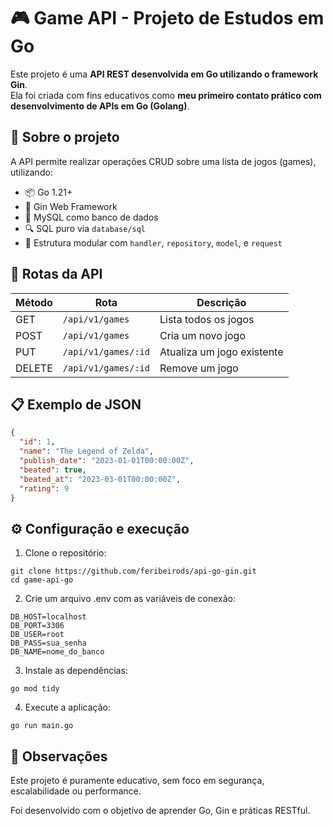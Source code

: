 # 🎮 Game API - Projeto de Estudos em Go

Este projeto é uma **API REST desenvolvida em Go utilizando o framework Gin**.  
Ela foi criada com fins educativos como **meu primeiro contato prático com desenvolvimento de APIs em Go (Golang)**.

## 🚀 Sobre o projeto

A API permite realizar operações CRUD sobre uma lista de jogos (games), utilizando:

- 📦 Go 1.21+
- 🧩 Gin Web Framework
- 🐬 MySQL como banco de dados
- 🔍 SQL puro via `database/sql`
- 📁 Estrutura modular com `handler`, `repository`, `model`, e `request`

## 🔧 Rotas da API

| Método | Rota               | Descrição                     |
|--------|--------------------|-------------------------------|
| GET    | `/api/v1/games`    | Lista todos os jogos          |
| POST   | `/api/v1/games`    | Cria um novo jogo             |
| PUT    | `/api/v1/games/:id`| Atualiza um jogo existente    |
| DELETE | `/api/v1/games/:id`| Remove um jogo                |

## 📋 Exemplo de JSON

```json
{
  "id": 1,
  "name": "The Legend of Zelda",
  "publish_date": "2023-01-01T00:00:00Z",
  "beated": true,
  "beated_at": "2023-03-01T00:00:00Z",
  "rating": 9
}
```
## ⚙️ Configuração e execução

1. Clone o repositório:
```
git clone https://github.com/feribeirods/api-go-gin.git
cd game-api-go
```
2. Crie um arquivo .env com as variáveis de conexão:
```
DB_HOST=localhost
DB_PORT=3306
DB_USER=root
DB_PASS=sua_senha
DB_NAME=nome_do_banco
```

3. Instale as dependências:
```
go mod tidy
```
4. Execute a aplicação:
```
go run main.go
```
## 📌 Observações
Este projeto é puramente educativo, sem foco em segurança, escalabilidade ou performance.

Foi desenvolvido com o objetivo de aprender Go, Gin e práticas RESTful.

